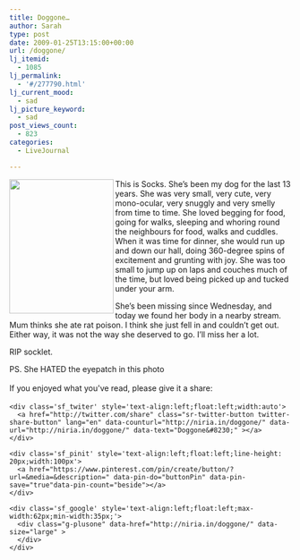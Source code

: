```yaml
---
title: Doggone…
author: Sarah
type: post
date: 2009-01-25T13:15:00+00:00
url: /doggone/
lj_itemid:
  - 1085
lj_permalink:
  - '#/277790.html'
lj_current_mood:
  - sad
lj_picture_keyword:
  - sad
post_views_count:
  - 823
categories:
  - LiveJournal

---
```

<div id="fb-root">
</div>

[<img height="240" border="0" align="left" width="186" src="http://pics.livejournal.com/froodie/pic/0002k1e9/s320x240" alt="" />][1]This is Socks. She&#8217;s been my dog for the last 13 years. She was very small, very cute, very mono-ocular, very snuggly and very smelly from time to time. She loved begging for food, going for walks, sleeping and whoring round the neighbours for food, walks and cuddles. When it was time for dinner, she would run up and down our hall, doing 360-degree spins of excitement and grunting with joy. She was too small to jump up on laps and couches much of the time, but loved being picked up and tucked under your arm.

She&#8217;s been missing since Wednesday, and today we found her body in a nearby stream. Mum thinks she ate rat poison.&nbsp;I think she just fell in and couldn&#8217;t get out. Either way, it was not the way she deserved to go. I&#8217;ll miss her a lot.

RIP socklet.

PS. She HATED the eyepatch in this photo

<div class='sfsi_Sicons' style='width: 100%; display: inline-block; vertical-align: middle; text-align:left'>
  <div style='margin:0px 8px 0px 0px; line-height: 24px'>
    <span>If you enjoyed what you've read, please give it a share:</span>
  </div>
  
  <div class='sfsi_socialwpr'>
    <div class='sf_fb' style='text-align:left;width:125px'>
      <div class="fb-like" href="http://niria.in/doggone/" width="180" send="false" showfaces="false"  action="like" data-share="true"data-layout="button_count" >
      </div>
    </div>
    
    <div class='sf_twiter' style='text-align:left;float:left;width:auto'>
      <a href="http://twitter.com/share" class="sr-twitter-button twitter-share-button" lang="en" data-counturl="http://niria.in/doggone/" data-url="http://niria.in/doggone/" data-text="Doggone&#8230;" ></a>
    </div>
    
    <div class='sf_pinit' style='text-align:left;float:left;line-height: 20px;width:100px'>
      <a href="https://www.pinterest.com/pin/create/button/?url=&media=&description=" data-pin-do="buttonPin" data-pin-save="true"data-pin-count="beside"></a>
    </div>
    
    <div class='sf_google' style='text-align:left;float:left;max-width:62px;min-width:35px;'>
      <div class="g-plusone" data-href="http://niria.in/doggone/" data-size="large" >
      </div>
    </div>
  </div>
</div>

 [1]: http://pics.livejournal.com/froodie/pic/0002k1e9/